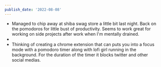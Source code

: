 ```yaml
---
publish_date: '2022-08-08'
---
```

- Managed to chip away at shiba swag store a little bit last night. Back on the pomodoros for little bust of productivity. Seems to work great for working on side projects after work when I'm mentally drained.
- 
- Thinking of creating a chrome extension that can puts you into a focus mode with a pomodoro timer along with lofi girl running in the background. For the duration of the timer it blocks twitter and other social medias.
